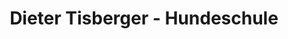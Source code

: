 ---
title: "Dieter Tisberger - Hundeschule"
url: /wetzlar/dieter-tisberger-hundeschule/
shop: Tiere
---